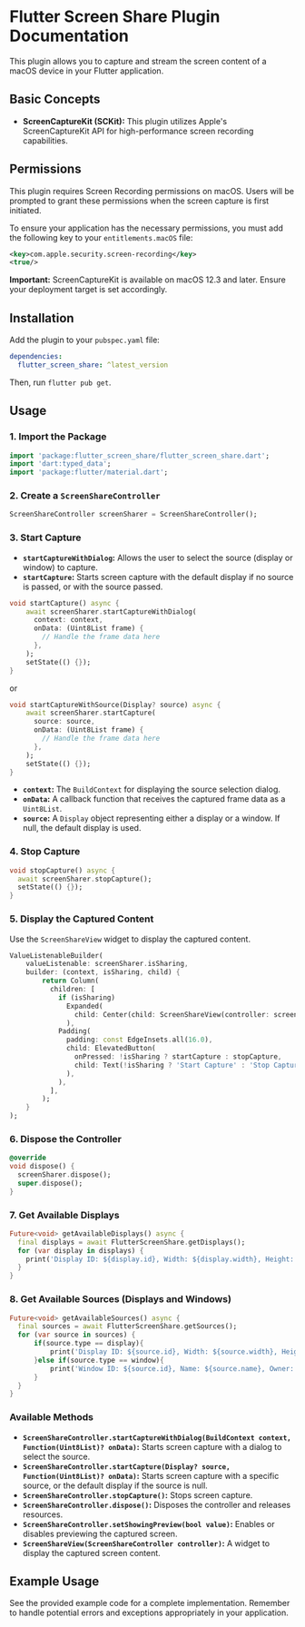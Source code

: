 
# Flutter Screen Share Plugin Documentation

This plugin allows you to capture and stream the screen content of a macOS device in your Flutter application.

## Basic Concepts

* **ScreenCaptureKit (SCKit):** This plugin utilizes Apple's ScreenCaptureKit API for high-performance screen recording capabilities.

## Permissions

This plugin requires Screen Recording permissions on macOS. Users will be prompted to grant these permissions when the screen capture is first initiated.

To ensure your application has the necessary permissions, you must add the following key to your `entitlements.macOS` file:

```xml
<key>com.apple.security.screen-recording</key>
<true/>
```

**Important:** ScreenCaptureKit is available on macOS 12.3 and later. Ensure your deployment target is set accordingly.

## Installation

Add the plugin to your `pubspec.yaml` file:

```yaml
dependencies:
  flutter_screen_share: ^latest_version
```

Then, run `flutter pub get`.

## Usage

### 1. Import the Package

```dart
import 'package:flutter_screen_share/flutter_screen_share.dart';
import 'dart:typed_data';
import 'package:flutter/material.dart';
```

### 2. Create a `ScreenShareController`

```dart
ScreenShareController screenSharer = ScreenShareController();
```

### 3. Start Capture

* **`startCaptureWithDialog`:** Allows the user to select the source (display or window) to capture.
* **`startCapture`:** Starts screen capture with the default display if no source is passed, or with the source passed.

```dart
void startCapture() async {
    await screenSharer.startCaptureWithDialog(
      context: context,
      onData: (Uint8List frame) {
        // Handle the frame data here
      },
    );
    setState(() {});
}
```

or

```dart
void startCaptureWithSource(Display? source) async {
    await screenSharer.startCapture(
      source: source,
      onData: (Uint8List frame) {
        // Handle the frame data here
      },
    );
    setState(() {});
}
```

* **`context`:** The `BuildContext` for displaying the source selection dialog.
* **`onData`:** A callback function that receives the captured frame data as a `Uint8List`.
* **`source`:** A `Display` object representing either a display or a window. If null, the default display is used.

### 4. Stop Capture

```dart
void stopCapture() async {
  await screenSharer.stopCapture();
  setState(() {});
}
```

### 5. Display the Captured Content

Use the `ScreenShareView` widget to display the captured content.

```dart
ValueListenableBuilder(
    valueListenable: screenSharer.isSharing,
    builder: (context, isSharing, child) {
        return Column(
          children: [
            if (isSharing)
              Expanded(
                child: Center(child: ScreenShareView(controller: screenSharer)),
              ),
            Padding(
              padding: const EdgeInsets.all(16.0),
              child: ElevatedButton(
                onPressed: !isSharing ? startCapture : stopCapture,
                child: Text(!isSharing ? 'Start Capture' : 'Stop Capture'),
              ),
            ),
          ],
        );
    }
);
```

### 6. Dispose the Controller

```dart
@override
void dispose() {
  screenSharer.dispose();
  super.dispose();
}
```

### 7. Get Available Displays

```dart
Future<void> getAvailableDisplays() async {
  final displays = await FlutterScreenShare.getDisplays();
  for (var display in displays) {
    print('Display ID: ${display.id}, Width: ${display.width}, Height: ${display.height}');
  }
}
```

### 8. Get Available Sources (Displays and Windows)

```dart
Future<void> getAvailableSources() async {
  final sources = await FlutterScreenShare.getSources();
  for (var source in sources) {
      if(source.type == display){
          print('Display ID: ${source.id}, Width: ${source.width}, Height: ${source.height}');
      }else if(source.type == window){
          print('Window ID: ${source.id}, Name: ${source.name}, Owner: ${source.owner}');
      }
  }
}
```

### Available Methods

* **`ScreenShareController.startCaptureWithDialog(BuildContext context, Function(Uint8List)? onData)`:** Starts screen capture with a dialog to select the source.
* **`ScreenShareController.startCapture(Display? source, Function(Uint8List)? onData)`:** Starts screen capture with a specific source, or the default display if the source is null.
* **`ScreenShareController.stopCapture()`:** Stops screen capture.
* **`ScreenShareController.dispose()`:** Disposes the controller and releases resources.
* **`ScreenShareController.setShowingPreview(bool value)`:** Enables or disables previewing the captured screen.
* **`ScreenShareView(ScreenShareController controller)`:** A widget to display the captured screen content.

## Example Usage

See the provided example code for a complete implementation. Remember to handle potential errors and exceptions appropriately in your application.
